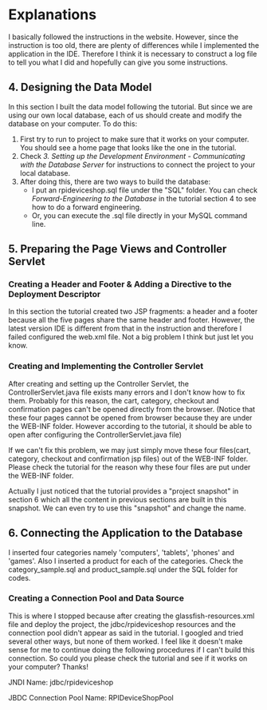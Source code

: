 # Explanations

I basically followed the instructions in the website. However, since the instruction is too old, there are plenty of differences while I implemented the application in the IDE. Therefore I think it is necessary to construct a log file to tell you what I did and hopefully can give you some instructions.

## 4. Designing the Data Model

In this section I built the data model following the tutorial. But since we are using our own local database, each of us should create and modify the database on your computer. To do this:

1. First try to run to project to make sure that it works on your computer. You should see a home page that looks like the one in the tutorial.
2. Check _3. Setting up the Development Environment_ - _Communicating with the Database Server_ for instructions to connect the project to your local database.
3. After doing this, there are two ways to build the database:
   - I put an rpideviceshop.sql file under the "SQL" folder. You can check _Forward-Engineering to the Database_ in the tutorial section 4 to see how to do a forward engineering.
   - Or, you can execute the .sql file directly in your MySQL command line.

## 5. Preparing the Page Views and Controller Servlet

### Creating a Header and Footer & Adding a Directive to the Deployment Descriptor

In this section the tutorial created two JSP fragments: a header and a footer because all the five pages share the same header and footer. However, the latest version IDE is different from that in the instruction and therefore I failed configured the web.xml file. Not a big problem I think but just let you know.

### Creating and Implementing the Controller Servlet

After creating and setting up the Controller Servlet, the ControllerServlet.java file exists many errors and I don't know how to fix them. Probably for this reason, the cart, category, checkout and confirmation pages can't be opened directly from the browser. (Notice that these four pages cannot be opened from browser because they are under the WEB-INF folder. However according to the tutorial, it should be able to open after configuring the ControllerServlet.java file)

If we can't fix this problem, we may just simply move these four files(cart, category, checkout and confirmation jsp files) out of the WEB-INF folder. Please check the tutorial for the reason why these four files are put under the WEB-INF folder.

Actually I just noticed that the tutorial provides a "project snapshot" in section 6 which all the content in previous sections are built in this snapshot. We can even try to use this "snapshot" and change the name.

## 6. Connecting the Application to the Database

I inserted four categories namely 'computers', 'tablets', 'phones' and 'games'. Also I inserted a product for each of the categories. Check the category_sample.sql and product_sample.sql under the SQL folder for codes.

### Creating a Connection Pool and Data Source

This is where I stopped because after creating the glassfish-resources.xml file and deploy the project, the jdbc/rpideviceshop resources and the connection pool didn't appear as said in the tutorial. I googled and tried several other ways, but none of them worked. I feel like it doesn't make sense for me to continue doing the following procedures if I can't build this connection. So could you please check the tutorial and see if it works on your computer? Thanks!

JNDI Name: jdbc/rpideviceshop

JBDC Connection Pool Name: RPIDeviceShopPool